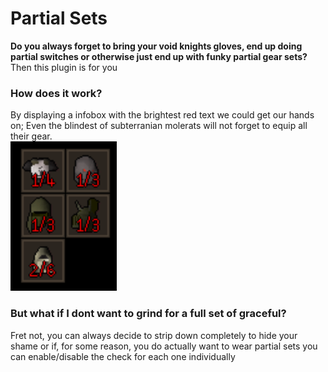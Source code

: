 # Partial Sets
__Do you always forget to bring your void knights gloves, end up doing partial switches or otherwise just end up with funky partial gear sets?__  
Then this plugin is for you

### How does it work?
By displaying a infobox with the brightest red text we could get our hands on; Even the blindest of subterranian molerats will not forget to equip all their gear.  
![Example image](IconRaw.png)

### But what if I dont want to grind for a full set of graceful?
Fret not, you can always decide to strip down completely to hide your shame or if, for some reason, you do actually want to wear partial sets you can enable/disable the check for each one individually
